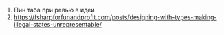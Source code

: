 1) Пин таба при ревью в идеи
2) https://fsharpforfunandprofit.com/posts/designing-with-types-making-illegal-states-unrepresentable/
